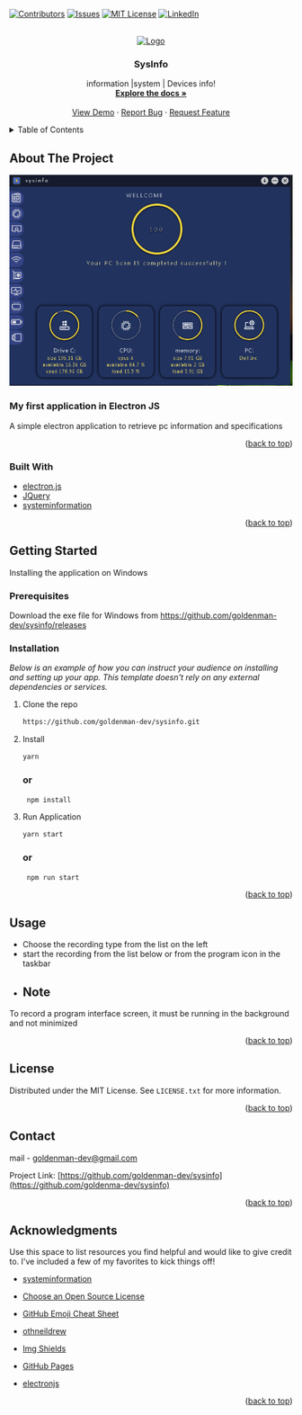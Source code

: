 <div id="top"></div>
<!--
*** Thanks for checking out the Best-README-Template. If you have a suggestion
*** that would make this better, please fork the repo and create a pull request
*** or simply open an issue with the tag "enhancement".
*** Don't forget to give the project a star!
*** Thanks again! Now go create something AMAZING! :D
-->



<!-- PROJECT SHIELDS -->
<!--
*** I'm using markdown "reference style" links for readability.
*** Reference links are enclosed in brackets [ ] instead of parentheses ( ).
*** See the bottom of this document for the declaration of the reference variables
*** for contributors-url, forks-url, etc. This is an optional, concise syntax you may use.
*** https://www.markdownguide.org/basic-syntax/#reference-style-links
-->
[![Contributors][contributors-shield]][contributors-url]
[![Issues][issues-shield]][issues-url]
[![MIT License][license-shield]][license-url]
[![LinkedIn][linkedin-shield]][linkedin-url]



<!-- PROJECT LOGO -->
<br />
<div align="center">
  <a href="https://github.com/goldenman-dev/sysinfo">
    <img src="https://raw.githubusercontent.com/goldenman-dev/sysinfo/main/src/imags/linux.png" alt="Logo" width="200" height="200">
  </a>

  <h3 align="center">SysInfo</h3>

  <p align="center">
    information |system  | Devices info!
    <br />
    <a href="https://github.com/goldenman-dev/sysinfo/blob/main/README.md"><strong>Explore the docs »</strong></a>
    <br />
    <br />
    <a href="https://github.com/goldenman-dev/sysinfo/">View Demo</a>
    ·
    <a href="https://github.com/goldenman-dev/sysinfo/issues">Report Bug</a>
    ·
    <a href="https://github.com/goldenman-dev/sysinfo/issues">Request Feature</a>
  </p>
</div>



<!-- TABLE OF CONTENTS -->
<details>
  <summary>Table of Contents</summary>
  <ol>
    <li>
      <a href="#about-the-project">About The Project</a>
      <ul>
        <li><a href="#built-with">Built With</a></li>
      </ul>
    </li>
    <li>
      <a href="#getting-started">Getting Started</a>
      <ul>
        <li><a href="#prerequisites">Prerequisites</a></li>
        <li><a href="#installation">Installation</a></li>
      </ul>
    </li>
    <li><a href="#usage">Usage</a></li>
    <li><a href="#license">License</a></li>
    <li><a href="#contact">Contact</a></li>
    <li><a href="#acknowledgments">Acknowledgments</a></li>
  </ol>
</details>



<!-- ABOUT THE PROJECT -->
## About The Project

![Product Name Screen Shot][product-screenshot]


### My first application in Electron JS
A simple electron application to retrieve pc information and specifications

<p align="right">(<a href="#top">back to top</a>)</p>



### Built With

* [electron.js](https://www.electronjs.org/)
* [JQuery](https://jquery.com)
* [systeminformation](https://www.npmjs.com/package/systeminformation)
<p align="right">(<a href="#top">back to top</a>)</p>



<!-- GETTING STARTED -->
## Getting Started

Installing the application on Windows

### Prerequisites
Download the exe file for Windows
from https://github.com/goldenman-dev/sysinfo/releases


### Installation

_Below is an example of how you can instruct your audience on installing and setting up your app. This template doesn't rely on any external dependencies or services._


1. Clone the repo
   ```sh
   https://github.com/goldenman-dev/sysinfo.git
   ```
2. Install 

   ```sh
   yarn
   ```
   ### or
   
   ```sh
    npm install
   ```
4. Run Application

    ```sh
   yarn start
   ```
   ### or
   
   ```sh
    npm run start
   ```

<p align="right">(<a href="#top">back to top</a>)</p>



<!-- USAGE EXAMPLES -->
## Usage

* Choose the recording type from the list on the left  
* start the recording from the list below or from the program icon in the taskbar
* ## Note
To record a program interface screen, it must be running in the background and not minimized

<p align="right">(<a href="#top">back to top</a>)</p>





<!-- LICENSE -->
## License

Distributed under the MIT License. See `LICENSE.txt` for more information.

<p align="right">(<a href="#top">back to top</a>)</p>



<!-- CONTACT -->
## Contact

mail - goldenman-dev@gmail.com

Project Link: [https://github.com/goldenman-dev/sysinfo](https://github.com/goldenma-dev/sysinfo)

<p align="right">(<a href="#top">back to top</a>)</p>



<!-- ACKNOWLEDGMENTS -->
## Acknowledgments

Use this space to list resources you find helpful and would like to give credit to. I've included a few of my favorites to kick things off!
* [systeminformation](https://www.npmjs.com/package/systeminformation)
* [Choose an Open Source License](https://choosealicense.com)

* [GitHub Emoji Cheat Sheet](https://www.webpagefx.com/tools/emoji-cheat-sheet)
* [othneildrew](https://github.com/othneildrew/Best-README-Template)

* [Img Shields](https://shields.io)
* [GitHub Pages](https://pages.github.com)

* [electronjs](https://www.electronjs.org/)

<p align="right">(<a href="#top">back to top</a>)</p>



<!-- MARKDOWN LINKS & IMAGES -->
<!-- https://www.markdownguide.org/basic-syntax/#reference-style-links -->
[contributors-shield]: https://img.shields.io/github/contributors/goldenman-dev/sysinfo?style=for-the-badge
[contributors-url]: https://github.com/goldenman-dev/sysinfo/graphs/contributors


[issues-shield]: https://img.shields.io/github/downloads/goldenman-dev/sysinfo/total?style=for-the-badge
[issues-url]: https://github.com/goldenman-dev/sysinfo/issues
[license-shield]: https://img.shields.io/github/v/release/goldenman-dev/sysinfo?include_prereleases&style=for-the-badge
[license-url]: https://github.com/goldenman-dev/sysinfo/blob/master/LICENSE.txt
[linkedin-shield]: https://img.shields.io/github/repo-size/goldenman-dev/sysinfo?style=for-the-badge
[linkedin-url]: https://linkedin.com/in/othneildrew
[product-screenshot]: sysinfo.png


